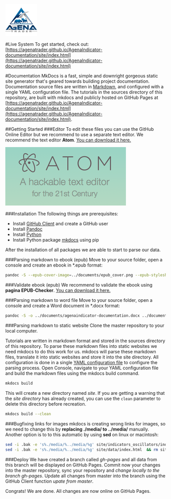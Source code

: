 ![AgenaTrader](./sources/images/logo_100.png)

#Live System
To get started, check out: [https://agenatrader.github.io/AgenaIndicator-documentation/site/index.html](https://agenatrader.github.io/AgenaIndicator-documentation/site/index.html)

#Documentation
MkDocs is a fast, simple and downright gorgeous static site generator that's geared towards building project documentation.
Documentation source files are written in [Markdown](https://guides.github.com/features/mastering-markdown/), and configured with a single YAML configuration file.
The tutorials in the sources directory of this repository, are built with mkdocs and publicly hosted on GitHub Pages at [https://agenatrader.github.io/AgenaIndicator-documentation/site/index.html](https://agenatrader.github.io/AgenaIndicator-documentation/site/index.html).

##Getting Started
###Editor
To edit these files you can use the GitHub Online Editor but we recommend to use a separate text editor.
We recommend the text editor **Atom**. [You can download it here.](https://atom.io)

![Atom](./sources/images/logo_atom.png)

###Installation
The following things are prerequisites:
* Install [GitHub Client](https://desktop.github.com) and create a GitHub user
* Install [Pandoc](http://pandoc.org/installing.html)
* Install [Python](https://www.python.org/downloads/)
* Install Python package [mkdocs](http://www.mkdocs.org) using pip

After the installation of all packages we are able to start to parse our data.

###Parsing markdown to ebook (epub)
Move to your source folder, open a console and create an ebook in \*.epub format:
```bash
pandoc -S --epub-cover-image=../documents/epub_cover.png --epub-stylesheet=../documents/epub_styles.css -o ../documents/agenaindicator-documentation.epub ../documents/epub_title.txt index.md data.md indicators_oscillators.md
```

###Validate ebook (epub)
We recommend to validate the ebook using **pagina EPUB-Checker**. [You can download it here.](http://www.pagina-online.de/produkte/epub-checker/#c773)

###Parsing markdown to word file
Move to your source folder, open a console and create a Word document in \*.docx format:
```bash
pandoc -S -o ../documents/agenaindicator-documentation.docx ../documents/epub_title.txt index.md data.md indicators_oscillators.md
```

###Parsing markdown to static website
Clone the master repository to your local computer.

Tutorials are written in markdown format and stored in the sources directory of this repository.
To parse these markdown files into static websites we need mkdocs to do this work for us. mkdocs will parse these markdown files, translate it into static websites and store it into the site directory.
All configuration is done in a single [YAML configuration file](mkdocs.yml) to configure the parsing process.
Open Console, navigate to your YAML configuration file and build the markdown files using the mkdocs build command.
```bash
mkdocs build
```
This will create a new directory named *site*.
If you are getting a warning that the *site directory* has already created, you can use the `clean` parameter to delete this directory before recreation.
```bash
mkdocs build --clean
```

###Bugfixing links for images
mkdocs is creating wrong links for images, so we need to change this by **replacing ./media/ to ../media/** manually.
Another option is to to this automatic by using **sed** on linux or macintosh:
```bash
sed -i .bak -e 's%./media/%../media/%g' site/indicators_oscillators/index.html  && rm site/indicators_oscillators/index.html.bak
sed -i .bak -e 's%./media/%../media/%g' site/data/index.html  && rm site/data/index.html.bak
```

###Deploy
We have created a branch called *gh-pages* and all data from this branch will be displayed on GitHub Pages.
Commit now your changes into the master repository, sync your repository and *change locally to the branch gh-pages*. Update all changes from master into the branch using the GitHub Client function *upate from master*.

Congrats! We are done. All changes are now online on GitHub Pages.
